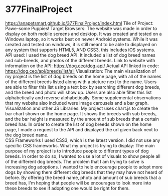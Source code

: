 # 377FinalProject
https://anapetsmart.github.io/377FinalProject/index.html
Tile of Project:
Pawe-some Puppies!
Target Browsers: The website was made in order to display on both mobile screens and desktop. It was created and tested on a Windows laptop, so it works best on newer Android systems. While it was created and tested on windows, it is still meant to be able to displayed on any system that supports HTML5, AND CSS3, this includes iOS systems.
API used:
I used the dog breed API. It included a list of dog breed names and sub-breeds, and photos of the different breeds.
Link to website with information on the API:
https://dog.ceo/dog-api/
Actual API linked in code:
https://dog.ceo/api/breeds/list/all
Visualization:
The main visualization of my project is the list of dog breeds on the home page, with all of the names of the different breeds listed along with a picture next to the name. Users are able to filter this list using a text box by searching different dog breeds, and the breed and photo will show up. Users are also able filter this list alphabetically and reverse alphabetically. Some supplemental observations that my website also included were image carousels and a bar graph. 
Visualization and other JS Libraries:
My project uses chart.js to create the bar chart shown on the home page. It shows the breeds with sub breeds, and the bar height is measured by the amount of sub breeds that a certain breed has. In order to create the list of dog breeds shown on the home page, I made a request to the API and displayed the url given back next to the dog breed name.  
CSS Frameworks
I used CSS3, which is the latest version. I did not use any specific CSS frameworks.
What my project is trying to display:
The main purpose of my project is to introduce people to different types of dog breeds. In order to do so, I wanted to use a lot of visuals to show people all of the different dog breeds. The problem that I am trying to solve is increasing dog adoptions. I wanted to help encourage people to adopt more dogs by showing them different dog breeds that they may have not heard of before. By offering the breed name, photo and amount of sub breeds that a breed has, I'm hoping that people will be encourages to look more into these breeds to see if adopting one would be right for them. 
